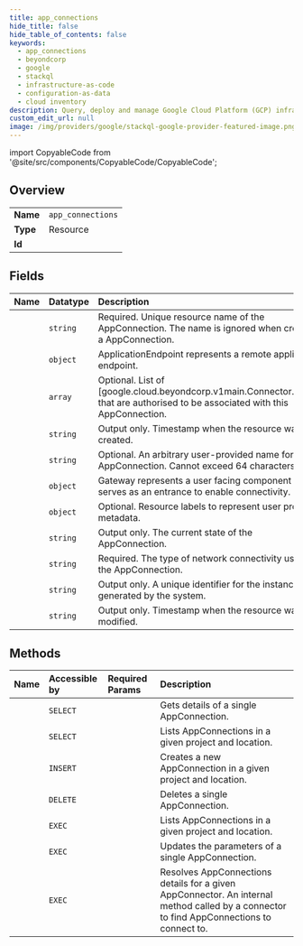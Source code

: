 ```yaml
---
title: app_connections
hide_title: false
hide_table_of_contents: false
keywords:
  - app_connections
  - beyondcorp
  - google    
  - stackql
  - infrastructure-as-code
  - configuration-as-data
  - cloud inventory
description: Query, deploy and manage Google Cloud Platform (GCP) infrastructure and resources using SQL
custom_edit_url: null
image: /img/providers/google/stackql-google-provider-featured-image.png
---
```


import CopyableCode from '@site/src/components/CopyableCode/CopyableCode';




## Overview
<table><tbody>
<tr><td><b>Name</b></td><td><code>app_connections</code></td></tr>
<tr><td><b>Type</b></td><td>Resource</td></tr>
<tr><td><b>Id</b></td><td><CopyableCode code="google.beyondcorp.app_connections" /></td></tr>
</tbody></table>

## Fields
| Name | Datatype | Description |
|:-----|:---------|:------------|
| <CopyableCode code="name" /> | `string` | Required. Unique resource name of the AppConnection. The name is ignored when creating a AppConnection. |
| <CopyableCode code="applicationEndpoint" /> | `object` | ApplicationEndpoint represents a remote application endpoint. |
| <CopyableCode code="connectors" /> | `array` | Optional. List of [google.cloud.beyondcorp.v1main.Connector.name] that are authorised to be associated with this AppConnection. |
| <CopyableCode code="createTime" /> | `string` | Output only. Timestamp when the resource was created. |
| <CopyableCode code="displayName" /> | `string` | Optional. An arbitrary user-provided name for the AppConnection. Cannot exceed 64 characters. |
| <CopyableCode code="gateway" /> | `object` | Gateway represents a user facing component that serves as an entrance to enable connectivity. |
| <CopyableCode code="labels" /> | `object` | Optional. Resource labels to represent user provided metadata. |
| <CopyableCode code="state" /> | `string` | Output only. The current state of the AppConnection. |
| <CopyableCode code="type" /> | `string` | Required. The type of network connectivity used by the AppConnection. |
| <CopyableCode code="uid" /> | `string` | Output only. A unique identifier for the instance generated by the system. |
| <CopyableCode code="updateTime" /> | `string` | Output only. Timestamp when the resource was last modified. |
## Methods
| Name | Accessible by | Required Params | Description |
|:-----|:--------------|:----------------|:------------|
| <CopyableCode code="projects_locations_app_connections_get" /> | `SELECT` | <CopyableCode code="appConnectionsId, locationsId, projectsId" /> | Gets details of a single AppConnection. |
| <CopyableCode code="projects_locations_app_connections_list" /> | `SELECT` | <CopyableCode code="locationsId, projectsId" /> | Lists AppConnections in a given project and location. |
| <CopyableCode code="projects_locations_app_connections_create" /> | `INSERT` | <CopyableCode code="locationsId, projectsId" /> | Creates a new AppConnection in a given project and location. |
| <CopyableCode code="projects_locations_app_connections_delete" /> | `DELETE` | <CopyableCode code="appConnectionsId, locationsId, projectsId" /> | Deletes a single AppConnection. |
| <CopyableCode code="_projects_locations_app_connections_list" /> | `EXEC` | <CopyableCode code="locationsId, projectsId" /> | Lists AppConnections in a given project and location. |
| <CopyableCode code="projects_locations_app_connections_patch" /> | `EXEC` | <CopyableCode code="appConnectionsId, locationsId, projectsId" /> | Updates the parameters of a single AppConnection. |
| <CopyableCode code="projects_locations_app_connections_resolve" /> | `EXEC` | <CopyableCode code="locationsId, projectsId" /> | Resolves AppConnections details for a given AppConnector. An internal method called by a connector to find AppConnections to connect to. |
